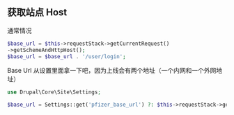 ## 获取站点 Host

通常情况
```PHP
$base_url = $this->requestStack->getCurrentRequest()
->getSchemeAndHttpHost();
$base_url = $base_url . '/user/login';
```

Base Url 从设置里面拿一下吧，因为上线会有两个地址（一个内网和一个外网地址）
```PHP
use Drupal\Core\Site\Settings;

$base_url = Settings::get('pfizer_base_url') ?: $this->requestStack->getSchemeAndHttpHost();
```
